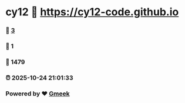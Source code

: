 # cy12 :link: https://cy12-code.github.io 
### :page_facing_up: [3](https://cy12-code.github.io/tag.html) 
### :speech_balloon: 1 
### :hibiscus: 1479 
### :alarm_clock: 2025-10-24 21:01:33 
### Powered by :heart: [Gmeek](https://github.com/Meekdai/Gmeek)
